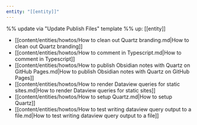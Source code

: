 ```yaml
---
entity: "[[entity]]"
---
```

%% update via "Update Publish Files" template %% 
up: [[entity]]
- [[content/entities/howtos/How to clean out Quartz branding.md|How to clean out Quartz branding]]
- [[content/entities/howtos/How to comment in Typescript.md|How to comment in Typescript]]
- [[content/entities/howtos/How to publish Obsidian notes with Quartz on GitHub Pages.md|How to publish Obsidian notes with Quartz on GitHub Pages]]
- [[content/entities/howtos/How to render Dataview queries for static sites.md|How to render Dataview queries for static sites]]
- [[content/entities/howtos/How to setup Quartz.md|How to setup Quartz]]
- [[content/entities/howtos/How to test writing dataview query output to a file.md|How to test writing dataview query output to a file]]
